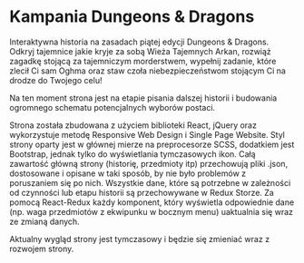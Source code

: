 # Kampania Dungeons & Dragons

Interaktywna historia na zasadach piątej edycji Dungeons & Dragons. Odkryj tajemnice jakie kryje za sobą Wieża Tajemnych Arkan, rozwiąż zagadkę stojącą za tajemniczym morderstwem, wypełnij zadanie, które zlecił Ci sam Oghma oraz staw czoła niebezpieczeństwom stojącym Ci na drodze do Twojego celu!

Na ten moment strona jest na etapie pisania dalszej historii i budowania ogromnego schematu potencjalnych wyborów postaci.

Strona została zbudowana z użyciem biblioteki React, jQuery oraz wykorzystuje metodę Responsive Web Design i Single Page Website. Styl strony oparty jest w głównej mierze na preprocesorze SCSS, dodatkiem jest Bootstrap, jednak tylko do wyświetlania tymczasowych ikon. Całą zawartość główną strony (historię, przedmioty itp) przechowują pliki .json, dostosowane i opisane w taki sposób, by nie było problemów z poruszaniem się po nich. Wszystkie dane, które są potrzebne w zależności od czynności lub etapu historii są przechowywane w Redux Storze. Za pomocą React-Redux każdy komponent, który wyświetla odpowiednie dane (np. waga przedmiotów z ekwipunku w bocznym menu) uaktualnia się wraz ze zmianą danych. 

Aktualny wygląd strony jest tymczasowy i będzie się zmieniać wraz z rozwojem strony. 
